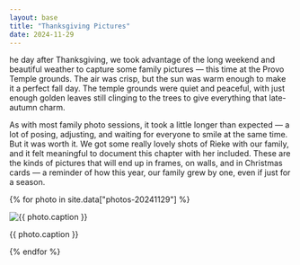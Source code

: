 ```yaml
---
layout: base
title: "Thanksgiving Pictures"
date: 2024-11-29
---
```


he day after Thanksgiving, we took advantage of the long weekend and beautiful weather to capture some family pictures — this time at the Provo Temple grounds. The air was crisp, but the sun was warm enough to make it a perfect fall day. The temple grounds were quiet and peaceful, with just enough golden leaves still clinging to the trees to give everything that late-autumn charm.

As with most family photo sessions, it took a little longer than expected — a lot of posing, adjusting, and waiting for everyone to smile at the same time. But it was worth it. We got some really lovely shots of Rieke with our family, and it felt meaningful to document this chapter with her included. These are the kinds of pictures that will end up in frames, on walls, and in Christmas cards — a reminder of how this year, our family grew by one, even if just for a season.

{% for photo in site.data["photos-20241129"] %}
  <div>
    <img src="{{ site.baseurl }}/photos/{{ photo.file }}" alt="{{ photo.caption }}">
    <p>{{ photo.caption }}</p>
  </div>
{% endfor %}